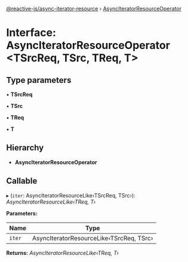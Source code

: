 [@reactive-js/async-iterator-resource](../README.md) › [AsyncIteratorResourceOperator](asynciteratorresourceoperator.md)

# Interface: AsyncIteratorResourceOperator <**TSrcReq, TSrc, TReq, T**>

## Type parameters

▪ **TSrcReq**

▪ **TSrc**

▪ **TReq**

▪ **T**

## Hierarchy

* **AsyncIteratorResourceOperator**

## Callable

▸ (`iter`: AsyncIteratorResourceLike‹TSrcReq, TSrc›): *AsyncIteratorResourceLike‹TReq, T›*

**Parameters:**

Name | Type |
------ | ------ |
`iter` | AsyncIteratorResourceLike‹TSrcReq, TSrc› |

**Returns:** *AsyncIteratorResourceLike‹TReq, T›*
